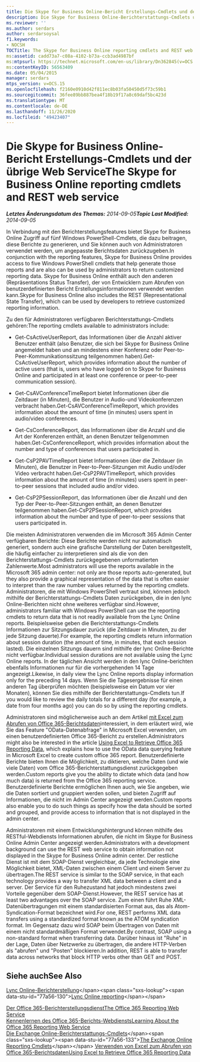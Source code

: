 ```yaml
---
title: Die Skype for Business Online-Bericht Erstellungs-Cmdlets und der übrige Web Service
description: Die Skype for Business Online-Berichterstattungs-Cmdlets und der restliche Webdienst.
ms.reviewer: ''
ms.author: serdars
author: serdarsoysal
f1.keywords:
- NOCSH
TOCTitle: The Skype for Business Online reporting cmdlets and REST web service
ms:assetid: cadd73a7-c08a-4102-b73a-ccb3ad4987bf
ms:mtpsurl: https://technet.microsoft.com/en-us/library/Dn362845(v=OCS.15)
ms:contentKeyID: 56563409
ms.date: 05/04/2015
manager: serdars
mtps_version: v=OCS.15
ms.openlocfilehash: f2160e0910d42f811ec8b03fa50450d5f73c59b1
ms.sourcegitcommit: 36fee89bb887bea4f18b19f17a8c69daf5bc423d
ms.translationtype: MT
ms.contentlocale: de-DE
ms.lasthandoff: 11/26/2020
ms.locfileid: "49423407"
---
```

# <a name="the-skype-for-business-online-reporting-cmdlets-and-rest-web-service"></a><span data-ttu-id="77a56-103">Die Skype for Business Online-Bericht Erstellungs-Cmdlets und der übrige Web Service</span><span class="sxs-lookup"><span data-stu-id="77a56-103">The Skype for Business Online reporting cmdlets and REST web service</span></span>

<div data-xmlns="http://www.w3.org/1999/xhtml">

<div class="topic" data-xmlns="http://www.w3.org/1999/xhtml" data-msxsl="urn:schemas-microsoft-com:xslt" data-cs="https://msdn.microsoft.com/">

<div data-asp="https://msdn2.microsoft.com/asp">



</div>

<div id="mainSection">

<div id="mainBody"><span data-ttu-id="77a56-104">

<span> </span></span><span class="sxs-lookup"><span data-stu-id="77a56-104">

<span> </span></span></span>

<span data-ttu-id="77a56-105">_**Letztes Änderungsdatum des Themas:** 2014-09-05_</span><span class="sxs-lookup"><span data-stu-id="77a56-105">_**Topic Last Modified:** 2014-09-05_</span></span>

<span data-ttu-id="77a56-106">In Verbindung mit den Berichterstellungsfeatures bietet Skype for Business Online Zugriff auf fünf Windows PowerShell-Cmdlets, die dazu beitragen, diese Berichte zu generieren, und Sie können auch von Administratoren verwendet werden, um angepasste Berichtsdaten zurückzugeben.</span><span class="sxs-lookup"><span data-stu-id="77a56-106">In conjunction with the reporting features, Skype for Business Online provides access to five Windows PowerShell cmdlets that help generate those reports and are also can be used by administrators to return customized reporting data.</span></span> <span data-ttu-id="77a56-107">Skype for Business Online enthält auch den anderen (Repräsentations Status Transfer), der von Entwicklern zum Abrufen von benutzerdefinierten Bericht Erstellungsinformationen verwendet werden kann.</span><span class="sxs-lookup"><span data-stu-id="77a56-107">Skype for Business Online also includes the REST (Representational State Transfer), which can be used by developers to retrieve customized reporting information.</span></span>

<span data-ttu-id="77a56-108">Zu den für Administratoren verfügbaren Berichterstattungs-Cmdlets gehören:</span><span class="sxs-lookup"><span data-stu-id="77a56-108">The reporting cmdlets available to administrators include:</span></span>

  - <span data-ttu-id="77a56-109">Get-CsActiveUserReport, das Informationen über die Anzahl aktiver Benutzer enthält (also Benutzer, die sich bei Skype for Business Online angemeldet haben und an mindestens einer Konferenz oder Peer-to-Peer-Kommunikationssitzung teilgenommen haben).</span><span class="sxs-lookup"><span data-stu-id="77a56-109">Get-CsActiveUserReport, which provides information about the number of active users (that is, users who have logged on to Skype for Business Online and participated in at least one conference or peer-to-peer communication session).</span></span>

  - <span data-ttu-id="77a56-110">Get-CsAVConferenceTimeReport bietet Informationen über die Zeitdauer (in Minuten), die Benutzer in Audio-und Videokonferenzen verbracht haben.</span><span class="sxs-lookup"><span data-stu-id="77a56-110">Get-CsAVConferenceTimeReport, which provides information about the amount of time (in minutes) users spent in audio/video conferences.</span></span>

  - <span data-ttu-id="77a56-111">Get-CsConferenceReport, das Informationen über die Anzahl und die Art der Konferenzen enthält, an denen Benutzer teilgenommen haben.</span><span class="sxs-lookup"><span data-stu-id="77a56-111">Get-CsConferenceReport, which provides information about the number and type of conferences that users participated in.</span></span>

  - <span data-ttu-id="77a56-112">Get-CsP2PAVTimeReport bietet Informationen über die Zeitdauer (in Minuten), die Benutzer in Peer-to-Peer-Sitzungen mit Audio und/oder Video verbracht haben.</span><span class="sxs-lookup"><span data-stu-id="77a56-112">Get-CsP2PAVTimeReport, which provides information about the amount of time (in minutes) users spent in peer-to-peer sessions that included audio and/or video.</span></span>

  - <span data-ttu-id="77a56-113">Get-CsP2PSessionReport, das Informationen über die Anzahl und den Typ der Peer-to-Peer-Sitzungen enthält, an denen Benutzer teilgenommen haben.</span><span class="sxs-lookup"><span data-stu-id="77a56-113">Get-CsP2PSessionReport, which provides information about the number and type of peer-to-peer sessions that users participated in.</span></span>

<span data-ttu-id="77a56-114">Die meisten Administratoren verwenden die im Microsoft 365 Admin Center verfügbaren Berichte: Diese Berichte werden nicht nur automatisch generiert, sondern auch eine grafische Darstellung der Daten bereitgestellt, die häufig einfacher zu interpretieren sind als die von den Berichterstattungs-Cmdlets zurückgegebenen unformatierten Zahlenwerte.</span><span class="sxs-lookup"><span data-stu-id="77a56-114">Most administrators will use the reports available in the Microsoft 365 admin center: not only are those reports auto-generated, but they also provide a graphical representation of the data that is often easier to interpret than the raw number values returned by the reporting cmdlets.</span></span> <span data-ttu-id="77a56-115">Administratoren, die mit Windows PowerShell vertraut sind, können jedoch mithilfe der Berichterstattungs-Cmdlets Daten zurückgeben, die in den lync Online-Berichten nicht ohne weiteres verfügbar sind.</span><span class="sxs-lookup"><span data-stu-id="77a56-115">However, administrators familiar with Windows PowerShell can use the reporting cmdlets to return data that is not readily available from the Lync Online reports.</span></span> <span data-ttu-id="77a56-116">Beispielsweise geben die Berichterstattungs-Cmdlets Informationen zur Sitzungsdauer zurück (die Zeitdauer in Minuten, zu der jede Sitzung dauerte).</span><span class="sxs-lookup"><span data-stu-id="77a56-116">For example, the reporting cmdlets return information about session duration (the amount of time, in minutes, that each session lasted).</span></span> <span data-ttu-id="77a56-117">Die einzelnen Sitzungs dauern sind mithilfe der lync Online-Berichte nicht verfügbar.</span><span class="sxs-lookup"><span data-stu-id="77a56-117">Individual session durations are not available using the Lync Online reports.</span></span> <span data-ttu-id="77a56-118">In der täglichen Ansicht werden in den lync Online-berichten ebenfalls Informationen nur für die vorhergehenden 14 Tage angezeigt.</span><span class="sxs-lookup"><span data-stu-id="77a56-118">Likewise, in daily view the Lync Online reports display information only for the preceding 14 days.</span></span> <span data-ttu-id="77a56-119">Wenn Sie die Tagesergebnisse für einen anderen Tag überprüfen möchten (beispielsweise ein Datum vor vier Monaten), können Sie dies mithilfe der Berichterstattungs-Cmdlets tun.</span><span class="sxs-lookup"><span data-stu-id="77a56-119">If you would like to review the daily totals for a different day (for example, a date from four months ago) you can do so by using the reporting cmdlets.</span></span>

<span data-ttu-id="77a56-120">Administratoren sind möglicherweise auch an dem Artikel [mit Excel zum Abrufen von Office 365-Berichtsdaten](https://msdn.microsoft.com/library/dn781442.aspx)interessiert, in dem erläutert wird, wie Sie das Feature "OData-Datenabfrage" in Microsoft Excel verwenden, um einen benutzerdefinierten Office 365-Bericht zu erstellen.</span><span class="sxs-lookup"><span data-stu-id="77a56-120">Administrators might also be interested in the article [Using Excel to Retrieve Office 365 Reporting Data](https://msdn.microsoft.com/library/dn781442.aspx), which explains how to use the OData data querying feature in Microsoft Excel to create custom office 365 report.</span></span> <span data-ttu-id="77a56-121">Benutzerdefinierte Berichte bieten Ihnen die Möglichkeit, zu diktieren, welche Daten (und wie viele Daten) vom Office 365-Berichterstattungsdienst zurückgegeben werden.</span><span class="sxs-lookup"><span data-stu-id="77a56-121">Custom reports give you the ability to dictate which data (and how much data) is returned from the Office 365 reporting service.</span></span> <span data-ttu-id="77a56-122">Benutzerdefinierte Berichte ermöglichen Ihnen auch, wie Sie angeben, wie die Daten sortiert und gruppiert werden sollen, und bieten Zugriff auf Informationen, die nicht im Admin Center angezeigt werden.</span><span class="sxs-lookup"><span data-stu-id="77a56-122">Custom reports also enable you to do such things as specify how the data should be sorted and grouped, and provide access to information that is not displayed in the admin center.</span></span>

<span data-ttu-id="77a56-123">Administratoren mit einem Entwicklungshintergrund können mithilfe des RESTful-Webdiensts Informationen abrufen, die nicht im Skype for Business Online Admin Center angezeigt werden.</span><span class="sxs-lookup"><span data-stu-id="77a56-123">Administrators with a development background can use the REST web service to obtain information not displayed in the Skype for Business Online admin center.</span></span> <span data-ttu-id="77a56-124">Der restliche Dienst ist mit dem SOAP-Dienst vergleichbar, da jede Technologie eine Möglichkeit bietet, XML-Daten zwischen einem Client und einem Server zu übertragen.</span><span class="sxs-lookup"><span data-stu-id="77a56-124">The REST service is similar to the SOAP service, in that each technology provides a way to transfer XML data between a client and a server.</span></span> <span data-ttu-id="77a56-125">Der Service für den Ruhezustand hat jedoch mindestens zwei Vorteile gegenüber dem SOAP-Dienst.</span><span class="sxs-lookup"><span data-stu-id="77a56-125">However, the REST service has at least two advantages over the SOAP service.</span></span> <span data-ttu-id="77a56-126">Zum einen führt Ruhe XML-Datenübertragungen mit einem standardisierten Format aus, das als Atom-Syndication-Format bezeichnet wird.</span><span class="sxs-lookup"><span data-stu-id="77a56-126">For one, REST performs XML data transfers using a standardized format known as the ATOM syndication format.</span></span> <span data-ttu-id="77a56-127">Im Gegensatz dazu wird SOAP beim Übertragen von Daten mit einem nicht standardmäßigen Format verwendet.</span><span class="sxs-lookup"><span data-stu-id="77a56-127">By contrast, SOAP using a non-standard format when transferring data.</span></span> <span data-ttu-id="77a56-128">Darüber hinaus ist "Ruhe" in der Lage, Daten über Netzwerke zu übertragen, die andere HTTP-Verben als "abrufen" und "Posten" blockieren.</span><span class="sxs-lookup"><span data-stu-id="77a56-128">In addition, REST is able to transfer data across networks that block HTTP verbs other than GET and POST.</span></span>

<div>

## <a name="see-also"></a><span data-ttu-id="77a56-129">Siehe auch</span><span class="sxs-lookup"><span data-stu-id="77a56-129">See Also</span></span>


<span data-ttu-id="77a56-130">[Lync Online-Berichterstellung](https://technet.microsoft.com/library/dn362827\(v=ocs.15\))</span><span class="sxs-lookup"><span data-stu-id="77a56-130">[Lync Online reporting](https://technet.microsoft.com/library/dn362827\(v=ocs.15\))</span></span>  


[<span data-ttu-id="77a56-131">Der Office 365-Berichterstellungsdienst</span><span class="sxs-lookup"><span data-stu-id="77a56-131">The Office 365 Reporting Web Service</span></span>](https://msdn.microsoft.com/library/office/jj984325.aspx)  
[<span data-ttu-id="77a56-132">Kennenlernen des Office 365-Berichts-Webdiensts</span><span class="sxs-lookup"><span data-stu-id="77a56-132">Learning About the Office 365 Reporting Web Service</span></span>](https://msdn.microsoft.com/library/office/jj984321.aspx)  
<span data-ttu-id="77a56-133">[Die Exchange Online-Berichterstattungs-Cmdlets](https://technet.microsoft.com/library/jj200780\(v=exchg.150\).aspx)</span><span class="sxs-lookup"><span data-stu-id="77a56-133">[The Exchange Online Reporting Cmdlets](https://technet.microsoft.com/library/jj200780\(v=exchg.150\).aspx)</span></span>  
[<span data-ttu-id="77a56-134">Verwenden von Excel zum Abrufen von Office 365-Berichtsdaten</span><span class="sxs-lookup"><span data-stu-id="77a56-134">Using Excel to Retrieve Office 365 Reporting Data</span></span>](https://msdn.microsoft.com/library/dn781442.aspx)  
  

<span data-ttu-id="77a56-135"></div>

</div>

<span> </span>

</div>

</div>

</span><span class="sxs-lookup"><span data-stu-id="77a56-135"></div>

</div>

<span> </span>

</div>

</div>

</span></span></div>

